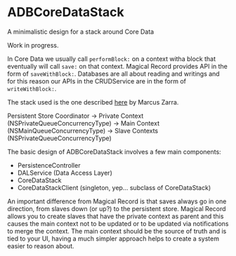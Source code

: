 # ADBCoreDataStack

A minimalistic design for a stack around Core Data

Work in progress.

In Core Data we usually call `performBlock:` on a context witha block that eventually will call `save:` on that context.
Magical Record provides API in the form of `saveWithBlock:`. Databases are all about reading and writings and for this reason our APIs in the CRUDService are in the form of `writeWithBlock:`.

The stack used is the one described [here](http://martiancraft.com/blog/2015/03/core-data-stack/) by Marcus Zarra.

Persistent Store Coordinator -> Private Context (NSPrivateQueueConcurrencyType) -> Main Context (NSMainQueueConcurrencyType) -> Slave Contexts (NSPrivateQueueConcurrencyType)

The basic design of ADBCoreDataStack involves a few main components:

- PersistenceController
- DALService (Data Access Layer)
- CoreDataStack
- CoreDataStackClient (singleton, yep... subclass of CoreDataStack)

An important difference from Magical Record is that saves always go in one direction, from slaves down (or up?) to the persistent store.
Magical Record allows you to create slaves that have the private context as parent and this causes the main context not to be updated or to be updated via notifications to merge the context.
The main context should be the source of truth and is tied to your UI, having a much simpler approach helps to create a system easier to reason about.
